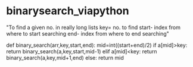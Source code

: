 # binarysearch_viapython
"To find a given no. in really long lists
key= no. to find
start- index from where to start searching
end- index from where to end searching"

def binary_search(arr,key,start,end):
    mid=int((start+end)/2)
    if a[mid]>key:
        return binary_search(a,key,start,mid-1)
    elif a[mid]<key:
        return binary_search(a,key,mid+1,end)
    else:
        return mid
